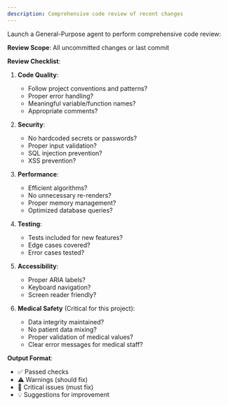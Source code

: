 ```yaml
---
description: Comprehensive code review of recent changes
---
```


Launch a General-Purpose agent to perform comprehensive code review:

**Review Scope**: All uncommitted changes or last commit

**Review Checklist**:

1. **Code Quality**:
   - Follow project conventions and patterns?
   - Proper error handling?
   - Meaningful variable/function names?
   - Appropriate comments?

2. **Security**:
   - No hardcoded secrets or passwords?
   - Proper input validation?
   - SQL injection prevention?
   - XSS prevention?

3. **Performance**:
   - Efficient algorithms?
   - No unnecessary re-renders?
   - Proper memory management?
   - Optimized database queries?

4. **Testing**:
   - Tests included for new features?
   - Edge cases covered?
   - Error cases tested?

5. **Accessibility**:
   - Proper ARIA labels?
   - Keyboard navigation?
   - Screen reader friendly?

6. **Medical Safety** (Critical for this project):
   - Data integrity maintained?
   - No patient data mixing?
   - Proper validation of medical values?
   - Clear error messages for medical staff?

**Output Format**:
- ✅ Passed checks
- ⚠️  Warnings (should fix)
- 🚨 Critical issues (must fix)
- 💡 Suggestions for improvement

